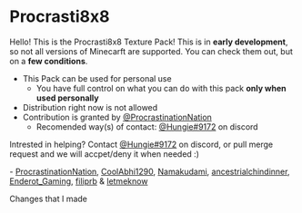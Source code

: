 # Procrasti8x8
Hello! This is the Procrasti8x8 Texture Pack! This is in **early development**, so not all versions of Minecarft are supported. You can check them out, but on a **few conditions**.

 - This Pack can be used for personal use
   - You have full control on what you can do with this pack **only when used personally**
 - Distribution right now is not allowed
 - Contribution is granted by [@ProcrastinationNation](https://github.com/ProcrastinationNation)
   - Recomended way(s) of contact: [@Hungie#9172](https://app.discord.com) on discord

Intrested in helping? Contact [@Hungie#9172](https://app.discord.com) on discord, or pull merge request and we will accpet/deny it when needed :)

\- [ProcrastinationNation](https://github.com/ProcrastinationNation/), [CoolAbhi1290](http://coolabhi1290.epizy.com/), [Namakudami](https://github.com/Namakudami), [ancestrialchindinner](), [Enderot_Gaming](https://github.com/Enderot-Gaming), [filiprb]() & [letmeknow]()

Changes that I made